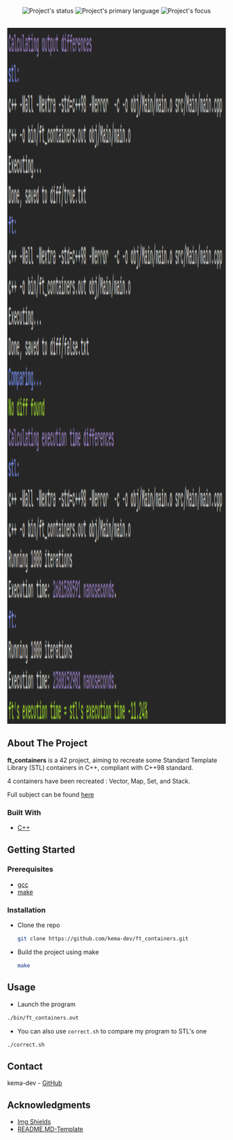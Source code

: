 <div id="top"></div>
<p align=center>
  <img alt="Project's status" src="https://img.shields.io/github/last-commit/kema-dev/ft_containers?logo=github">
  <img alt="Project's primary language" src="https://img.shields.io/badge/Language-C++-blue">
  <img alt="Project's focus" src="https://img.shields.io/badge/Focus-Efficient%20programming-blue">
</p>

<!-- PROJECT LOGO -->
<br />
<div align="center">
  <a>
   <img src="assets/correction.png" alt="correction script image" style="height:40vh">
  </a>
</div>

<!-- ABOUT THE PROJECT -->
## About The Project

**ft_containers** is a 42 project, aiming to recreate some Standard Template Library (STL) containers in C++, compliant with C++98 standard.

4 containers have been recreated : Vector, Map, Set, and Stack.

Full subject can be found <a href="/docs">here</a>

### Built With

* [C++](https://en.wikipedia.org/wiki/C%2B%2B)

<!-- GETTING STARTED -->
## Getting Started

### Prerequisites

* [gcc](https://gcc.gnu.org/)
* [make](https://www.gnu.org/software/make/)

### Installation

* Clone the repo

  ```sh
  git clone https://github.com/kema-dev/ft_containers.git
  ```

* Build the project using make

  ```sh
  make
  ```

<!-- USAGE EXAMPLES -->
## Usage

* Launch the program

```sh
./bin/ft_containers.out
```

* You can also use `correct.sh` to compare my program to STL's one

```sh
./correct.sh
```

<!-- CONTACT -->
## Contact

kema-dev - [GitHub](https://github.com/kema-dev)

## Acknowledgments

* [Img Shields](https://shields.io)
* [README.MD-Template](https://github.com/othneildrew/Best-README-Template)
